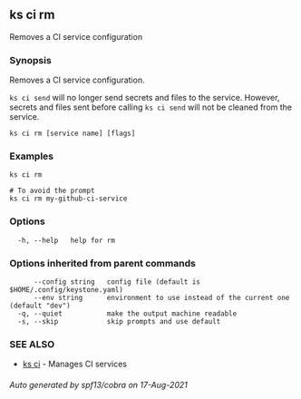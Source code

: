 ## ks ci rm

Removes a CI service configuration

### Synopsis

Removes a CI service configuration.

`ks ci send` will no longer send secrets and files to the service.
However, secrets and files sent before calling `ks ci send` will
not be cleaned from the service.

```
ks ci rm [service name] [flags]
```

### Examples

```
ks ci rm

# To avoid the prompt
ks ci rm my-github-ci-service

```

### Options

```
  -h, --help   help for rm
```

### Options inherited from parent commands

```
      --config string   config file (default is $HOME/.config/keystone.yaml)
      --env string      environment to use instead of the current one (default "dev")
  -q, --quiet           make the output machine readable
  -s, --skip            skip prompts and use default
```

### SEE ALSO

* [ks ci](ks_ci.md)	 - Manages CI services

###### Auto generated by spf13/cobra on 17-Aug-2021
